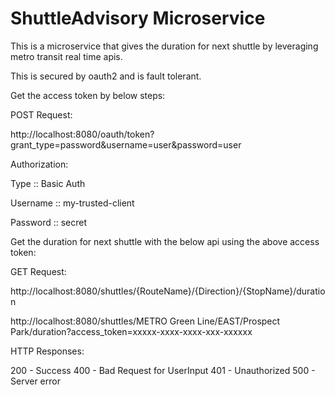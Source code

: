 # ShuttleAdvisory Microservice

This is a microservice that gives the duration for next shuttle by leveraging metro transit real time apis.

This is secured by oauth2 and is fault tolerant.

Get the access token by below steps:

POST Request:

http://localhost:8080/oauth/token?grant_type=password&username=user&password=user

Authorization:

Type :: Basic Auth

Username :: my-trusted-client

Password :: secret

Get the duration for next shuttle with the below api using the above access token:

GET Request:

http://localhost:8080/shuttles/{RouteName}/{Direction}/{StopName}/duration

http://localhost:8080/shuttles/METRO Green Line/EAST/Prospect Park/duration?access_token=xxxxx-xxxx-xxxx-xxx-xxxxxx

HTTP Responses:

200 - Success
400 - Bad Request for UserInput
401 - Unauthorized
500 - Server error
